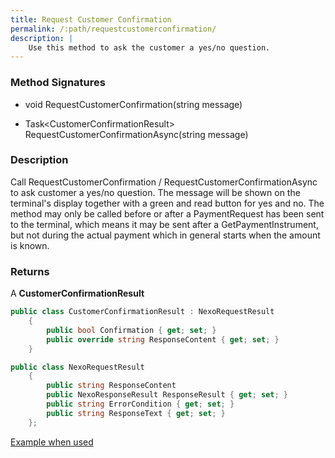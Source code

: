 ```yaml
---
title: Request Customer Confirmation
permalink: /:path/requestcustomerconfirmation/
description: |
    Use this method to ask the customer a yes/no question.
---
```

### Method Signatures

*   void  RequestCustomerConfirmation(string message)

*   Task\<CustomerConfirmationResult\> RequestCustomerConfirmationAsync(string message)

### Description

Call RequestCustomerConfirmation / RequestCustomerConfirmationAsync to ask customer a yes/no question. The message will be shown on the terminal's display together with a green and read button for yes and no. The method may only be called before or after a PaymentRequest has been sent to the terminal, which means it may be sent after a GetPaymentInstrument, but not during the actual payment which in general starts when the amount is known.

### Returns

A **CustomerConfirmationResult**

```c#
public class CustomerConfirmationResult : NexoRequestResult
    {
        public bool Confirmation { get; set; }
        public override string ResponseContent { get; set; }
    }
```

```c#
public class NexoRequestResult
    {
        public string ResponseContent
        public NexoResponseResult ResponseResult { get; set; }
        public string ErrorCondition { get; set; }
        public string ResponseText { get; set; }
    };
```

[Example when used][handle-loyalty-ask-for-membership]

[handle-loyalty-ask-for-membership]: /pax-terminal/NET/CodeExamples/#handle-loyalty---ask-for-membership

